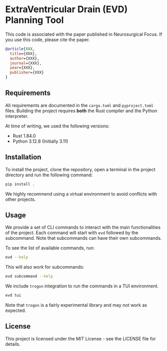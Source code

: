# ExtraVentricular Drain (EVD) Planning Tool

This code is associated with the paper published in Neurosurgical Focus.
If you use this code, please cite the paper.

```bibtex
@article{XXX,
  title={XXX},
  author={XXX},
  journal={XXX},
  year={XXX},
  publisher={XXX}
}
```

## Requirements

All requirements are documented in the `cargo.toml` and `pyproject.toml` files.
Building the project requires **both** the Rust compiler and the Python interpreter.

At time of writing, we used the following versions:

- Rust 1.84.0
- Python 3.12.8 (Initially 3.11)

## Installation

To install the project, clone the repository, open a terminal in the project directory and run the following command:

```bash
pip install .
```

We highly recommend using a virtual environment to avoid conflicts with other projects.

## Usage

We provide a set of CLI commands to interact with the main functionalities of the project.
Each command will start with `evd` followed by the subcommand.
Note that subcommands can have their own subcommands.

To see the list of available commands, run:

```bash
evd --help
```

This will also work for subcommands:

```bash
evd subcommand --help
```

We include `trogon` integration to run the commands in a TUI environment.

```bash
evd tui
```

Note that `trogon` is a fairly experimental library and may not work as expected.

## License

This project is licensed under the MIT License - see the LICENSE file for details.
